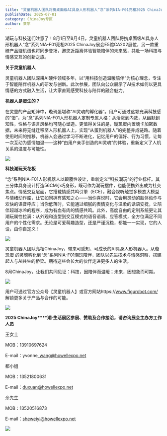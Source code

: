 ```yaml
---
title: "灵童机器人团队将携桌面级AI具身人形机器人“念”系列NIA-F01亮相2025 ChinaJoy展会E5馆CA202展位"
publishDate: 2025-07-01
category: ChinaJoy专区
author: 莱尔
---
```


潮玩与科技迷们注意了！8月1日至8月4日，灵童机器人团队将携桌面级AI具身人形机器人“念”系列NIA-F01亮相2025 ChinaJoy展会E5馆CA202展位，另一款重磅产品璇玑蛋也将同步登场，邀您近距离体验智能陪伴的未来感，共赴一场科技与情感交互的创新之旅。

**关于灵童机器人**

灵童机器人团队深耕AI硬件领域多年，以“用科技创造温暖陪伴”为核心理念，专注于智能陪伴机器人的研发与创新。此次参展，团队向公众展示了AI技术如何以更具情感的方式融入生活，让大家直观感受科技与陪伴的融合魅力。

**机器人是蛋生的？**

在灵童的产品矩阵中，璇玑蛋堪称“AI灵魂的孵化器”。用户可通过这颗充满科技感的“蛋”，为“念”系列NIA-F01人形机器人定制专属人格：从活泼到内敛，从幽默到知性，性格与语言风格均可随心塑造。更值得关注的是，璇玑蛋内置魂卡加密数据，未来将无缝迁移至人形机器人上，实现“从蛋到机器人”的完整养成链路。随着使用时间的推移，机器人会通过学习不断进化，记忆用户的偏好、行为习惯，让每一次互动为感情加温——这种“由用户亲手创造的AI灵魂”的体验，重新定义了人机关系的温度与可能性。 

![](https://ec-net-1251389766.cos.ap-shanghai.myqcloud.com/wp-content/uploads/2025/07/20250701230846936.png)

**科技潮玩天花板** 

“念”系列NIA-F01人形机器人以颠覆性设计，重新定义“科技潮玩”的行业标杆。其三分体具身设计打造56CM小巧身形，既可作为潮玩摆件，也能便携外出成为社交焦点。情感交互层面，它搭载情感共鸣引擎（ECE），融合视听触觉多模态大模型与情绪动作库，让它如同拥有感知之心——当你喜悦时，它会用灵动的肢体动作与欢快的语音呼应；当你低落时，它能通过细腻的表情变化与温柔的话语安抚，让陪伴超越冰冷的程序，成为有血有肉的情感共鸣。此外，高度自由的定制系统更让其潮玩属性拉满：从外观和造型到交互模式的语音语调、应答模式，全方位满足不同用户的个性化需求。无论是可爱萌趣造型，还是严谨沉稳，都能一一实现，它的人设，由你自定义！

![](https://ec-net-1251389766.cos.ap-shanghai.myqcloud.com/wp-content/uploads/2025/07/20250701230850201.png)

灵童机器人团队亮相ChinaJoy，带来可感知、可成长的AI具身人形机器人。从璇玑蛋 的灵魂孵化到“念”系列NIA-F01潮玩陪伴，团队以先进技术与情感洞察，搭建起人与AI共生的桥梁。期待这些会长大的伙伴走进更多人的生活。

8月ChinaJoy，让我们共同见证：科技，因陪伴而温暖；未来，因想象而可期。

![](https://ec-net-1251389766.cos.ap-shanghai.myqcloud.com/wp-content/uploads/2025/07/20250701230854386.png)

用户可通过官方公众号【灵童机器人】或官方网站https://www.figurobot.com/ 解锁更多关于产品与合作的可能。

![](https://ec-net-1251389766.cos.ap-shanghai.myqcloud.com/wp-content/uploads/2025/07/20250701230857934.png)

**2025 ChinaJoy****潮·生活展区参展、赞助及合作接洽，请咨询展会主办方工作人员**

王女士

MOB：13910697624

E-mail：yvonne\_wang@howellexpo.net

都小姐

MOB：13521800631

E-mail：duxuan@howellexpo.net

佘先生

MOB：13520516873

E-mail：sheweiyi@howellexpo.net

![](https://ec-net-1251389766.cos.ap-shanghai.myqcloud.com/wp-content/uploads/2025/07/20250701230859181.png)
